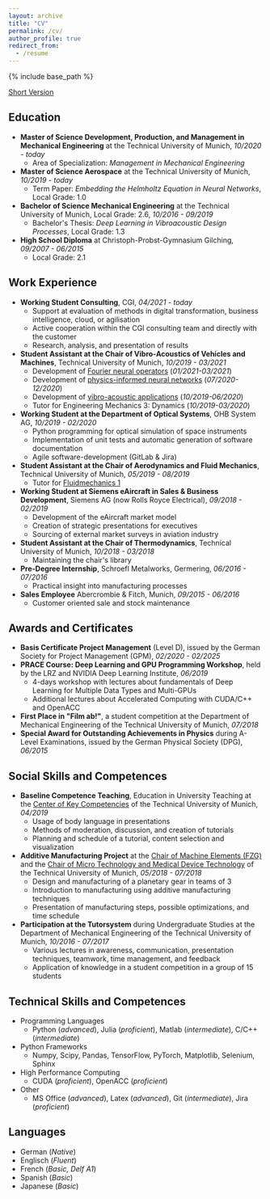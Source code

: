 ```yaml
---
layout: archive
title: "CV"
permalink: /cv/
author_profile: true
redirect_from:
  - /resume
---
```


{% include base_path %}

[Short Version](https://juliandwain.github.io/files/CV_Julian_Stang_ENG.pdf)

Education
---------

- **Master of Science Development, Production, and Management in Mechanical Engineering** at the Technical University of Munich, *10/2020 - today*
  - Area of Specialization: *Management in Mechanical Engineering*
- **Master of Science Aerospace** at the Technical University of Munich, *10/2019 - today*
  - Term Paper: *Embedding the Helmholtz Equation in Neural Networks*, Local Grade: 1.0
- **Bachelor of Science Mechanical Engineering** at the Technical University of Munich, Local Grade: 2.6, *10/2016 - 09/2019*
  - Bachelor's Thesis: *Deep Learning in Vibroacoustic Design Processes*, Local Grade: 1.3
- **High School Diploma** at Christoph-Probst-Gymnasium Gilching, *09/2007 - 06/2015*
  - Local Grade: 2.1

Work Experience
---------------

- **Working Student Consulting**, CGI, *04/2021 - today*
  - Support at evaluation of methods in digital transformation, business intelligence, cloud, or agilisation
  - Active cooperation within the CGI consulting team and directly with the customer
  - Research, analysis, and presentation of results
- **Student Assistant at the Chair of Vibro-Acoustics of Vehicles and Machines**, Technical University of Munich, *10/2019 - 03/2021*
  - Development of [Fourier neural operators](https://arxiv.org/abs/2010.08895) (*01/2021-03/2021*)
  - Development of [physics-informed neural networks](https://arxiv.org/abs/1711.10561) (*07/2020-12/2020*)
  - Development of [vibro-acoustic applications](http://www.apps.vib.mw.tum.de/comsol-software-license-agreement) (*10/2019-06/2020*)
  - Tutor for Engineering Mechanics 3: Dynamics (*10/2019-03/2020*)
- **Working Student at the Department of Optical Systems**, OHB System AG, *10/2019 - 02/2020*
  - Python programming for optical simulation of space instruments
  - Implementation of unit tests and automatic generation of software documentation
  - Agile software-development (GitLab & Jira)
- **Student Assistant at the Chair of Aerodynamics and Fluid Mechanics**, Technical University of Munich, *05/2019 - 08/2019*
  - Tutor for [Fluidmechanics 1](https://www.mw.tum.de/en/aer/teaching/sose2020/)
- **Working Student at Siemens eAircraft in Sales & Business Development**, Siemens AG (now Rolls Royce Electrical), *09/2018 - 02/2019*
  - Development of the eAircraft market model
  - Creation of strategic presentations for executives
  - Sourcing of external market surveys in aviation industry
- **Student Assistant at the Chair of Thermodynamics**, Technical University of Munich, *10/2018 - 03/2018*
  - Maintaining the chair's library
- **Pre-Degree Internship**, Schroefl Metalworks, Germering, *06/2016 - 07/2016*
  -  Practical insight into manufacturing processes
- **Sales Employee** Abercrombie & Fitch, Munich, *09/2015 - 06/2016*
  - Customer oriented sale and stock maintenance

Awards and Certificates
-----------------------

- **Basis Certificate Project Management** (Level D), issued by the German Society for Project Management (GPM), *02/2020 - 02/2025*
- **PRACE Course: Deep Learning and GPU Programming Workshop**, held by the LRZ and NVIDIA Deep Learning Institute, *06/2019*
  - 4-days workshop with lectures about fundamentals of Deep Learning for Multiple Data Types and Multi-GPUs
  - Additional lectures about Accelerated Computing with CUDA/C++ and OpenACC
- **First Place in "Film ab!"**, a student competition at the Department of Mechanical Engineering of the Technical University of Munich, *07/2018*
- **Special Award for Outstanding Achievements in Physics** during A-Level Examinations, issued by the German Physical Society (DPG), *06/2015*

Social Skills and Competences
-----------------------------

- **Baseline Competence Teaching**, Education in University Teaching at the [Center of Key Competencies](https://www.mw.tum.de/en/zsk/home/) of the Technical University of Munich, *04/2019*
  - Usage of body language in presentations
  - Methods of moderation, discussion, and creation of tutorials
  - Planning and schedule of a tutorial, content selection and visualization
- **Additive Manufacturing Project** at the [Chair of Machine Elements (FZG)](https://www.mw.tum.de/en/fzg/home/) and the [Chair of Micro Technology and Medical Device Technology](https://www.mw.tum.de/en/mimed/startseite/) of the Technical University of Munich, *05/2018 - 07/2018*
  - Design and manufacturing of a planetary gear in teams of 3
  - Introduction to manufacturing using additive manufacturing techniques
  - Presentation of manufacturing steps, possible optimizations, and time schedule
- **Participation at the Tutorsystem** during Undergraduate Studies at the Department of Mechanical Engineering of the Technical University of Munich, *10/2016 - 07/2017*
  - Various lectures in awareness, communication, presentation techniques, teamwork, time management, and feedback
  - Application of knowledge in a student competition in a group of 15 students

Technical Skills and Competences
--------------------------------

- Programming Languages
  - Python (*advanced*), Julia (*proficient*), Matlab (*intermediate*), C/C++ (*intermediate*)
- Python Frameworks
  - Numpy, Scipy, Pandas, TensorFlow, PyTorch, Matplotlib, Selenium, Sphinx
- High Performance Computing
  - CUDA (*proficient*), OpenACC (*proficient*)
- Other
  - MS Office (*advanced*), Latex (*advanced*), Git (*intermediate*), Jira (*proficient*)

Languages
---------

- German (*Native*)
- Englisch (*Fluent*)
- French (*Basic, Delf A1*)
- Spanish (*Basic*)
- Japanese (*Basic*)
